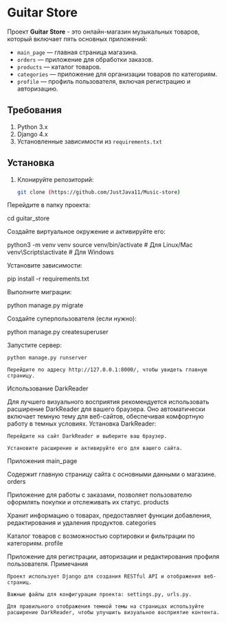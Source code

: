 # Guitar Store

Проект **Guitar Store** - это онлайн-магазин музыкальных товаров, который включает пять основных приложений:

- `main_page` — главная страница магазина.
- `orders` — приложение для обработки заказов.
- `products` — каталог товаров.
- `categories` — приложение для организации товаров по категориям.
- `profile` — профиль пользователя, включая регистрацию и авторизацию.

## Требования

1. Python 3.x
2. Django 4.x
3. Установленные зависимости из `requirements.txt`

## Установка

1. Клонируйте репозиторий:
   ```bash
   git clone (https://github.com/JustJava11/Music-store)

Перейдите в папку проекта:

cd guitar_store

Создайте виртуальное окружение и активируйте его:

python3 -m venv venv
source venv/bin/activate  # Для Linux/Mac
venv\Scripts\activate  # Для Windows

Установите зависимости:

pip install -r requirements.txt

Выполните миграции:

python manage.py migrate

Создайте суперпользователя (если нужно):

python manage.py createsuperuser

Запустите сервер:

    python manage.py runserver

    Перейдите по адресу http://127.0.0.1:8000/, чтобы увидеть главную страницу.

Использование DarkReader

Для лучшего визуального восприятия рекомендуется использовать расширение DarkReader для вашего браузера. Оно автоматически включает темную тему для веб-сайтов, обеспечивая комфортную работу в темных условиях.
Установка DarkReader:

    Перейдите на сайт DarkReader и выберите ваш браузер.

    Установите расширение и активируйте его для вашего сайта.

Приложения
main_page

Содержит главную страницу сайта с основными данными о магазине.
orders

Приложение для работы с заказами, позволяет пользователю оформлять покупки и отслеживать их статус.
products

Хранит информацию о товарах, предоставляет функции добавления, редактирования и удаления продуктов.
categories

Каталог товаров с возможностью сортировки и фильтрации по категориям.
profile

Приложение для регистрации, авторизации и редактирования профиля пользователя.
Примечания

    Проект использует Django для создания RESTful API и отображения веб-страниц.

    Важные файлы для конфигурации проекта: settings.py, urls.py.

    Для правильного отображения темной темы на страницах используйте расширение DarkReader, чтобы улучшить визуальное восприятие контента.
